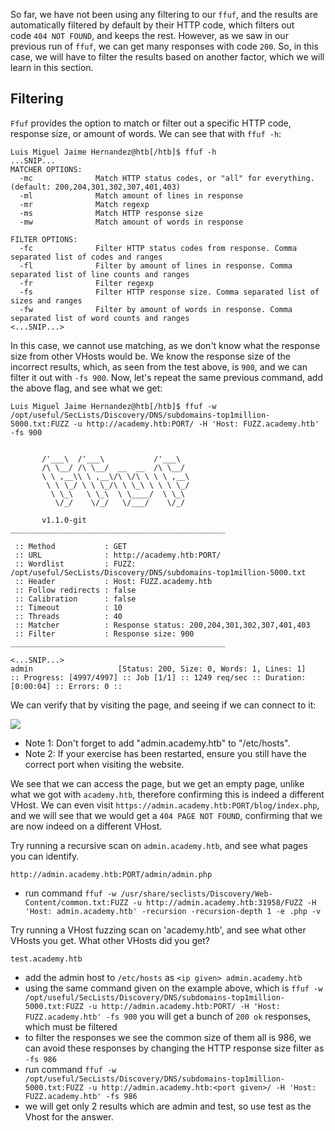 So far, we have not been using any filtering to our `ffuf`, and the results are automatically filtered by default by their HTTP code, which filters out code `404 NOT FOUND`, and keeps the rest. However, as we saw in our previous run of `ffuf`, we can get many responses with code `200`. So, in this case, we will have to filter the results based on another factor, which we will learn in this section.

## Filtering

`Ffuf` provides the option to match or filter out a specific HTTP code, response size, or amount of words. We can see that with `ffuf -h`:

```shell-session
Luis Miguel Jaime Hernandez@htb[/htb]$ ffuf -h
...SNIP...
MATCHER OPTIONS:
  -mc              Match HTTP status codes, or "all" for everything. (default: 200,204,301,302,307,401,403)
  -ml              Match amount of lines in response
  -mr              Match regexp
  -ms              Match HTTP response size
  -mw              Match amount of words in response

FILTER OPTIONS:
  -fc              Filter HTTP status codes from response. Comma separated list of codes and ranges
  -fl              Filter by amount of lines in response. Comma separated list of line counts and ranges
  -fr              Filter regexp
  -fs              Filter HTTP response size. Comma separated list of sizes and ranges
  -fw              Filter by amount of words in response. Comma separated list of word counts and ranges
<...SNIP...>
```

In this case, we cannot use matching, as we don't know what the response size from other VHosts would be. We know the response size of the incorrect results, which, as seen from the test above, is `900`, and we can filter it out with `-fs 900`. Now, let's repeat the same previous command, add the above flag, and see what we get:

```shell-session
Luis Miguel Jaime Hernandez@htb[/htb]$ ffuf -w /opt/useful/SecLists/Discovery/DNS/subdomains-top1million-5000.txt:FUZZ -u http://academy.htb:PORT/ -H 'Host: FUZZ.academy.htb' -fs 900


       /'___\  /'___\           /'___\       
       /\ \__/ /\ \__/  __  __  /\ \__/       
       \ \ ,__\\ \ ,__\/\ \/\ \ \ \ ,__\      
        \ \ \_/ \ \ \_/\ \ \_\ \ \ \ \_/      
         \ \_\   \ \_\  \ \____/  \ \_\       
          \/_/    \/_/   \/___/    \/_/       

       v1.1.0-git
________________________________________________

 :: Method           : GET
 :: URL              : http://academy.htb:PORT/
 :: Wordlist         : FUZZ: /opt/useful/SecLists/Discovery/DNS/subdomains-top1million-5000.txt
 :: Header           : Host: FUZZ.academy.htb
 :: Follow redirects : false
 :: Calibration      : false
 :: Timeout          : 10
 :: Threads          : 40
 :: Matcher          : Response status: 200,204,301,302,307,401,403
 :: Filter           : Response size: 900
________________________________________________

<...SNIP...>
admin                   [Status: 200, Size: 0, Words: 1, Lines: 1]
:: Progress: [4997/4997] :: Job [1/1] :: 1249 req/sec :: Duration: [0:00:04] :: Errors: 0 ::
```

We can verify that by visiting the page, and seeing if we can connect to it:

![](https://academy.hackthebox.com/storage/modules/54/web_fnb_blog.jpg)

* Note 1: Don't forget to add "admin.academy.htb" to "/etc/hosts".
* Note 2: If your exercise has been restarted, ensure you still have the correct port when visiting the website.

We see that we can access the page, but we get an empty page, unlike what we got with `academy.htb`, therefore confirming this is indeed a different VHost. We can even visit `https://admin.academy.htb:PORT/blog/index.php`, and we will see that we would get a `404 PAGE NOT FOUND`, confirming that we are now indeed on a different VHost.

Try running a recursive scan on `admin.academy.htb`, and see what pages you can identify.

`http://admin.academy.htb:PORT/admin/admin.php`
* run command `ffuf -w /usr/share/seclists/Discovery/Web-Content/common.txt:FUZZ -u http://admin.academy.htb:31958/FUZZ -H 'Host: admin.academy.htb' -recursion -recursion-depth 1 -e .php -v`

Try running a VHost fuzzing scan on 'academy.htb', and see what other VHosts you get. What other VHosts did you get?

`test.academy.htb`
* add the admin host to `/etc/hosts` as `<ip given> admin.academy.htb`
* using the same command given on the example above, which is `ffuf -w /opt/useful/SecLists/Discovery/DNS/subdomains-top1million-5000.txt:FUZZ -u http://admin.academy.htb:PORT/ -H 'Host: FUZZ.academy.htb' -fs 900` you will get a bunch of `200 ok` responses, which must be filtered
* to filter the responses we see the common size of them all is 986, we can avoid these responses by changing the HTTP response size filter as `-fs 986`
* run command `ffuf -w /opt/useful/SecLists/Discovery/DNS/subdomains-top1million-5000.txt:FUZZ -u http://admin.academy.htb:<port given>/ -H 'Host: FUZZ.academy.htb' -fs 986`
* we will get only 2 results which are admin and test, so use test as the Vhost for the answer.